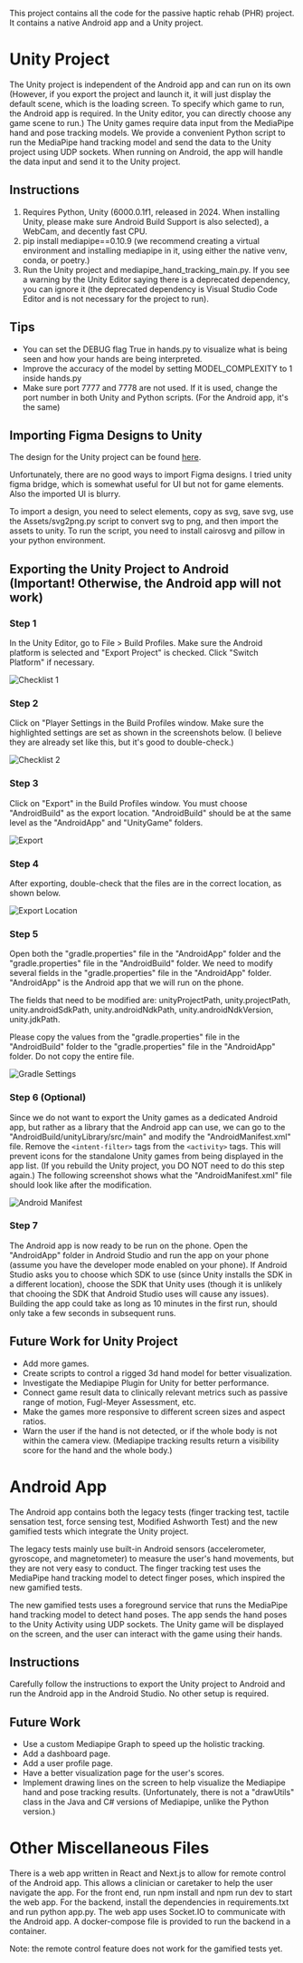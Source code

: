 This project contains all the code for the passive haptic rehab (PHR) project. It contains a native Android app and a Unity project.

# Unity Project

The Unity project is independent of the Android app and can run on its own (However, if you export the project and launch it, it will just display the default scene, which is the loading screen. To specify which game to run, the Android app is required. In the Unity editor, you can directly choose any game scene to run.) The Unity games require data input from the MediaPipe hand and pose tracking models. We provide a convenient Python script to run the MediaPipe hand tracking model and send the data to the Unity project using UDP sockets. When running on Android, the app will handle the data input and send it to the Unity project.

## Instructions
1. Requires Python, Unity (6000.0.1f1, released in 2024. When installing Unity, please make sure Android Build Support is also selected), a WebCam, and decently fast CPU.
2. pip install mediapipe==0.10.9 (we recommend creating a virtual environment and installing mediapipe in it, using either the native venv, conda, or poetry.)
3. Run the Unity project and mediapipe_hand_tracking_main.py. If you see a warning by the Unity Editor saying there is a deprecated dependency, you can ignore it (the deprecated dependency is Visual Studio Code Editor and is not necessary for the project to run).

## Tips
* You can set the DEBUG flag True in hands.py to visualize what is being seen and how your hands are being interpreted.
* Improve the accuracy of the model by setting MODEL_COMPLEXITY to 1 inside hands.py
* Make sure port 7777 and 7778 are not used. If it is used, change the port number in both Unity and Python scripts. (For the Android app, it's the same)

## Importing Figma Designs to Unity

The design for the Unity project can be found [here](https://www.figma.com/proto/OEFhAYB7VHAqsMBqTBMbz2/%E2%9D%A4%EF%B8%8F-%F0%9F%A7%A4-VTS-Gloves-Final-Design?type=design&node-id=835-483171&t=UpTGEKaSnHCwuobp-1&scaling=scale-down&page-id=683%3A8318&starting-point-node-id=741%3A8569&show-proto-sidebar=1).

Unfortunately, there are no good ways to import Figma designs. I tried unity figma bridge, which is somewhat useful for UI but not for game elements. Also the imported UI is blurry.

To import a design, you need to select elements, copy as svg, save svg, use the Assets/svg2png.py script to convert svg to png, and then import the assets to unity. To run the script, you need to install cairosvg and pillow in your python environment.

## Exporting the Unity Project to Android (Important! Otherwise, the Android app will not work)


### Step 1
In the Unity Editor, go to File > Build Profiles. Make sure the Android platform is selected and "Export Project" is checked. Click "Switch Platform" if necessary.

![Checklist 1](/screenshots%20and%20photos/setup/checklist1.png)


### Step 2

Click on "Player Settings in the Build Profiles window. Make sure the highlighted settings are set as shown in the screenshots below. (I believe they are already set like this, but it's good to double-check.)

![Checklist 2](/screenshots%20and%20photos/setup/checklist2.png)

### Step 3

Click on "Export" in the Build Profiles window. You must choose "AndroidBuild" as the export location. "AndroidBuild" should be at the same level as the "AndroidApp" and "UnityGame" folders. 

![Export](/screenshots%20and%20photos/setup/export.png)

### Step 4

After exporting, double-check that the files are in the correct location, as shown below.

![Export Location](/screenshots%20and%20photos/setup/export-location.png)

### Step 5

Open both the "gradle.properties" file in the "AndroidApp" folder and the "gradle.properties" file in the "AndroidBuild" folder. We need to modify several fields in the "gradle.properties" file in the "AndroidApp" folder. "AndroidApp" is the Android app that we will run on the phone. 

The fields that need to be modified are: unityProjectPath, unity.projectPath, unity.androidSdkPath, unity.androidNdkPath, unity.androidNdkVersion, unity.jdkPath.

Please copy the values from the "gradle.properties" file in the "AndroidBuild" folder to the "gradle.properties" file in the "AndroidApp" folder. Do not copy the entire file.

![Gradle Settings](/screenshots%20and%20photos/setup/gradle-properties.png)

### Step 6 (Optional) 

Since we do not want to export the Unity games as a dedicated Android app, but rather as a library that the Android app can use, we can go to the "AndroidBuild/unityLibrary/src/main" and modify the "AndroidManifest.xml" file. Remove the `<intent-filter>` tags from the `<activity>` tags. This will prevent icons for the standalone Unity games from being displayed in the app list. (If you rebuild the Unity project, you DO NOT need to do this step again.) The following screenshot shows what the "AndroidManifest.xml" file should look like after the modification.

![Android Manifest](/screenshots%20and%20photos/setup/manifest.png)

### Step 7

The Android app is now ready to be run on the phone. Open the "AndroidApp" folder in Android Studio and run the app on your phone (assume you have the developer mode enabled on your phone). If Android Studio asks you to choose which SDK to use (since Unity installs the SDK in a different location), choose the SDK that Unity uses (though it is unlikely that chooing the SDK that Android Studio uses will cause any issues). Building the app could take as long as 10 minutes in the first run, should only take a few seconds in subsequent runs.

## Future Work for Unity Project
* Add more games.
* Create scripts to control a rigged 3d hand model for better visualization.
* Investigate the Mediapipe Plugin for Unity for better performance.
* Connect game result data to clinically relevant metrics such as passive range of motion, Fugl-Meyer Assessment, etc.
* Make the games more responsive to different screen sizes and aspect ratios.
* Warn the user if the hand is not detected, or if the whole body is not within the camera view. (Mediapipe tracking results return a visibility score for the hand and the whole body.)

# Android App

The Android app contains both the legacy tests (finger tracking test, tactile sensation test, force sensing test, Modified Ashworth Test) and the new gamified tests which integrate the Unity project. 

The legacy tests mainly use built-in Android sensors (accelerometer, gyroscope, and magnetometer) to measure the user's hand movements, but they are not very easy to conduct. The finger tracking test uses the MediaPipe hand tracking model to detect finger poses, which inspired the new gamified tests.

The new gamified tests uses a foreground service that runs the MediaPipe hand tracking model to detect hand poses. The app sends the hand poses to the Unity Activity using UDP sockets. The Unity game will be displayed on the screen, and the user can interact with the game using their hands.

## Instructions

Carefully follow the instructions to export the Unity project to Android and run the Android app in the Android Studio. No other setup is required.

## Future Work

* Use a custom Mediapipe Graph to speed up the holistic tracking.
* Add a dashboard page.
* Add a user profile page.
* Have a better visualization page for the user's scores.
* Implement drawing lines on the screen to help visualize the Mediapipe hand and pose tracking results. (Unfortunately, there is not a "drawUtils" class in the Java and C# versions of Mediapipe, unlike the Python version.)

# Other Miscellaneous Files

There is a web app written in React and Next.js to allow for remote control of the Android app. This allows a clinician or caretaker to help the user navigate the app. For the front end, run npm install and npm run dev to start the web app. For the backend, install the dependencies in requirements.txt and run python app.py. The web app uses Socket.IO to communicate with the Android app. A docker-compose file is provided to run the backend in a container.

Note: the remote control feature does not work for the gamified tests yet.
